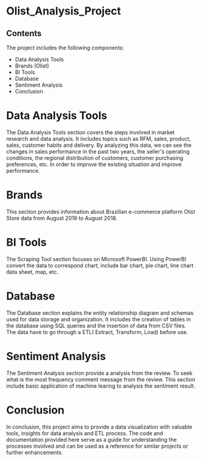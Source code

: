 # Olist_Analysis_Project
## Contents
The project includes the following components:

- Data Analysis Tools
- Brands (Olist)
- BI Tools
- Database
- Sentiment Analysis
- Conclusion

# Data Analysis Tools
The Data Analysis Tools section covers the steps involved in market research and data analysis. It includes topics such as RFM, sales, product, sales, customer habits and delivery. By analyzing this data, we can see the changes in sales performance in the past two years, the seller's operating conditions, the regional distribution of customers, customer purchasing preferences, etc. In order to improve the existing situation and improve performance.

# Brands
This section provides information about Brazilian e-commerce platform Olist Store data from August 2016 to August 2018.

# BI Tools
The Scraping Tool section focuses on Microsoft PowerBI. Using PowerBI convert the data to correspond chart, include bar chart, pie chart, line chart data sheet, map, etc.

# Database
The Database section explains the entity relationship diagram and schemas used for data storage and organization. It includes the creation of tables in the database using SQL queries and the insertion of data from CSV files. The data have to go through a ETL( Extract, Transform, Load) before use.

# Sentiment Analysis
The Sentiment Analysis section provide a analysis from the review. To seek what is the most frequency comment message from the review. This section include basic application of machine learing to analysis the sentiment result.

# Conclusion
In conclusion, this project aims to provide a data visualization with valuable tools, insights for data analysis and ETL process. The code and documentation provided here serve as a guide for understanding the processes involved and can be used as a reference for similar projects or further enhancements.
